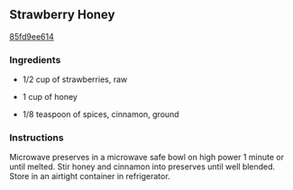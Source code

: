 ## Strawberry Honey

[85fd9ee614](https://cookpad.com/us/recipes/333324-strawberry-honey)

### Ingredients

 - 1/2 cup of strawberries, raw

 - 1 cup of honey

 - 1/8 teaspoon of spices, cinnamon, ground

### Instructions

Microwave preserves in a microwave safe bowl on high power 1 minute or until melted. Stir honey and cinnamon into preserves until well blended. Store in an airtight container in refrigerator.